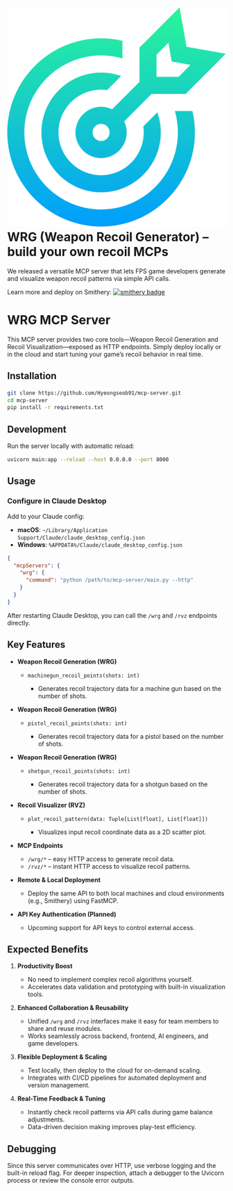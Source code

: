 # ![logo image](src/assets/target.png) WRG (Weapon Recoil Generator) – build your own recoil MCPs

We released a versatile MCP server that lets FPS game developers generate and visualize weapon recoil patterns via simple API calls.

Learn more and deploy on Smithery: [![smithery badge](https://smithery.ai/badge/@Hyeongseob91/mcp-server)](https://smithery.ai/server/@Hyeongseob91/mcp-server)

# WRG MCP Server

This MCP server provides two core tools—Weapon Recoil Generation and Recoil Visualization—exposed as HTTP endpoints. Simply deploy locally or in the cloud and start tuning your game’s recoil behavior in real time.

## Installation

```bash
git clone https://github.com/Hyeongseob91/mcp-server.git
cd mcp-server
pip install -r requirements.txt
````

## Development

Run the server locally with automatic reload:

```bash
uvicorn main:app --reload --host 0.0.0.0 --port 8000
```

## Usage

### Configure in Claude Desktop

Add to your Claude config:

* **macOS**: `~/Library/Application Support/Claude/claude_desktop_config.json`
* **Windows**: `%APPDATA%/Claude/claude_desktop_config.json`

```json
{
  "mcpServers": {
    "wrg": {
      "command": "python /path/to/mcp-server/main.py --http"
    }
  }
}
```

After restarting Claude Desktop, you can call the `/wrg` and `/rvz` endpoints directly.

## Key Features

* **Weapon Recoil Generation (WRG)**

  * `machinegun_recoil_points(shots: int)`

    * Generates recoil trajectory data for a machine gun based on the number of shots.

* **Weapon Recoil Generation (WRG)**

  * `pistol_recoil_points(shots: int)`

    * Generates recoil trajectory data for a pistol based on the number of shots.

* **Weapon Recoil Generation (WRG)**

  * `shotgun_recoil_points(shots: int)`

    * Generates recoil trajectory data for a shotgun based on the number of shots.

* **Recoil Visualizer (RVZ)**

  * `plot_recoil_pattern(data: Tuple[List[float], List[float]])`

    * Visualizes input recoil coordinate data as a 2D scatter plot.

* **MCP Endpoints**

  * `/wrg/*` – easy HTTP access to generate recoil data.
  * `/rvz/*` – instant HTTP access to visualize recoil patterns.

* **Remote & Local Deployment**

  * Deploy the same API to both local machines and cloud environments (e.g., Smithery) using FastMCP.

* **API Key Authentication (Planned)**

  * Upcoming support for API keys to control external access.

## Expected Benefits

1. **Productivity Boost**

   * No need to implement complex recoil algorithms yourself.
   * Accelerates data validation and prototyping with built-in visualization tools.

2. **Enhanced Collaboration & Reusability**

   * Unified `/wrg` and `/rvz` interfaces make it easy for team members to share and reuse modules.
   * Works seamlessly across backend, frontend, AI engineers, and game developers.

3. **Flexible Deployment & Scaling**

   * Test locally, then deploy to the cloud for on-demand scaling.
   * Integrates with CI/CD pipelines for automated deployment and version management.

4. **Real-Time Feedback & Tuning**

   * Instantly check recoil patterns via API calls during game balance adjustments.
   * Data-driven decision making improves play-test efficiency.

## Debugging

Since this server communicates over HTTP, use verbose logging and the built-in reload flag. For deeper inspection, attach a debugger to the Uvicorn process or review the console error outputs.
